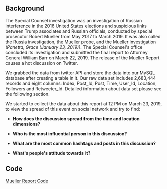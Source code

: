 ## Background

The Special Counsel investigation was an investigation of Russian interference in the 2016 United States elections and suspicious links between Trump associates and Russian officials, conducted by special prosecutor Robert Mueller from May 2017 to March 2019. It was also called the Russia investigation, the Mueller probe, and the Mueller investigation *(Panetta, Grace (January 23, 2019))*. The Special Counsel's office concluded its investigation and submitted the final report to Attorney General William Barr on March 22, 2019. The release of the Mueller Report causes a hot discussion on Twitter.

We grabbed the data from twitter API and store the data into our MySQL database after creating a table in it. Our raw data set includes 2,683,444 records and eight columns: Index, Post_Id, Post, Time, User_Id, Location, Followers and Retweeter_Id. Detailed information about data set please see the following section.

We started to collect the data about this report at 12 PM on March 23, 2019, to view the spread of this event on social network and try to find:

- **How does the discussion spread from the time and location dimensions?**

- **Who is the most influential person in this discussion?**

- **What are the most common hashtags and posts in this discussion?**

- **What's people's attitude towards it?**

## Code

[Mueller Report Code](\Mueller_Report.html)

